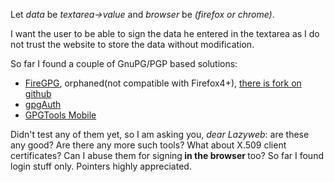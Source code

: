 <html><body><p>Let <em>data</em> be <em>textarea-&gt;value</em> and <em>browser</em> be <em>(firefox or chrome)</em>.

I want the user to be able to sign the data he entered in the textarea as I do not trust the website to store the data without modification.

So far I found a couple of GnuPG/PGP based solutions:
</p><ul>
<li><a href="http://getfiregpg.org">FireGPG</a>, orphaned(not compatible with Firefox4+), <a href="https://github.com/firegpg/firegpg">there is fork on github</a></li>
<li><a href="http://gpgauth.org/">gpgAuth</a></li>
<li><a href="http://www.gpgtools.org/mobile/index.html">GPGTools Mobile</a></li>
</ul>

Didn't test any of them yet, so I am asking you, <em>dear Lazyweb</em>: are these any good? Are there any more such tools? What about X.509 client certificates? Can I abuse them for signing<strong> in the browser </strong>too? So far I found login stuff only. Pointers highly appreciated.</body></html>
